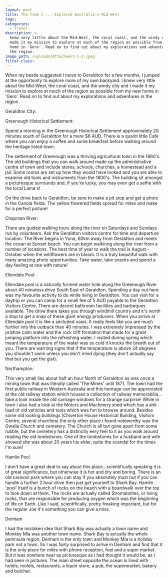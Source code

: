 ```yaml
---
layout: post
title: The Time I ... Explored Australia's Mid-West
tags:
categories:
  - travel
description: >-
  knew very little about the Mid-West, the coral coast, and the windy city and I
  made it my mission to explore at much of the region as possible from my new
  home in 'Gero'. Read on to find out about my explorations and adventures in
  the region.
image_path: /uploads/Attachment-1-2.jpeg
filter-class:
---
```



When my bestie suggested I move to Geraldton for a few months, I jumped at the opportunity to explore more of my own backyard. I knew very little about the Mid-West, the coral coast, and the windy city and I made it my mission to explore at much of the region as possible from my new home in 'Gero'. Read on to find out about my explorations and adventures in the region.

Geraldton City:

Greenough Historical Settlement:

Spend a morning in the Greenough Historical Settlement approximately 20 minutes south of Geraldton for a mere $6 AUD. There is a quaint little Cafe where you can enjoy a coffee and some breakfast before walking around the heritage listed town.

The settlement of Greenough was a thriving agricultural town in the 1860's. The old buildings that you can walk around made up the administrative centre of town and include stores, schools, churches, a homestead and a jail. Some rooms are set up how they would have looked and you are able to examine old tools and instruments from the 1800's. The building sit amongst a picturesque surrounds and, if you're lucky, you may even get a selfie with the local Lama's!

On the drive back to Geraldton, be sure to make a pit stop and get a photo in the Canola fields. The yellow flowered fields spread for miles and make for a perfect picture!

Chapman River:

There are guided walking tours along the river on Saturdays and Sundays run by volunteers. Ask the Geraldton visitors centre for time and departure location. The River begins in Yuna, 60km away from Geraldton and meets the ocean at Sunset beach. You can begin walkinng along the river from a number of locations. The best time of year to walk the trail is August - October when the wildflowers are in bloom. It is a truly beautiful walk with many amazing photo opportunities. Take water, take snacks and spend a day feeling at one with nature!

Ellendale Pool:

Ellendale pool is a naturally formed water hole along the Greenough River about 40 minutess drive South East of Geraldton. Spending a day out here was my favourite activity to do while living in Geraldton. You can visit for a daytrip or you can camp for a small fee of 5 AUD payable to the Geraldton Visitors Centre. There are decent bathroom facilities and barbeques available. The drive there takes you through windmill country and it's worth a stop to get a snap of these giant energy producers. When you arrive at Ellendale pool it is like a secluded oasis. It really feels like you are much further into the outback than 40 minutes. I was extremely impressed by the pristine calm water and the rock cliff formation that made for a great jumping platform into the refreshing water. I visited during spring which meant the temperature of the water was so cold it knocks the breath out of you. There are warning signs that if the temperature is above 24 degrees you shouldn't swim unless you don't mind dying (they don't actually say that but you get the gist).

Northampton:

This very small lies about half an hour North of Geraldton as was once a mining town that was literally called 'The Mines' until 1871. The town had the first public railway in Western Australia and this heritage can be appreciated at the old railway station which houses a collection of railway memorabilia…take a look inside the old carriage windows for a strange surprise! While in town I also had a look at the Motors and Machinery shed which has a shit load of old vehicles and tools which was fun to browse around. Besides some old looking buildings (Chiverton House Historical Building, Visitors Centre, several churches) the only other place i found noteworthy was the Gwalla Church and cemetery. The Church is all but gone apart from some rubble, but the cemetery has a distinctly eery feel to it as you walk around reading the old tombstones. One of the tombstones for a husband and wife showed she was about 20 years his elder, quite the scandal for the times I'm sure!

Hamlin Pool

I don't have a great deal to say about this place…scientifically speaking it is of great significance, but otherwise it is hot and dry and boring. There is an old caravan park where you can stay if you absolutely must but if you can handle a further 2 hour drive then just get yourself to Shark Bay. Hamlin 'pool' itself is a bunch of rocks on the beach with a boardwalk over the top to look down at them. The rocks are actually called Stromatolites, or living rocks, that are responsible for producing oxygen which was the beginning of life on Earth. Like I said, scientifically, pretty freaking important, but for the regular Joe it's something you can give a miss.

Denham

I had the mistaken idea that Shark Bay was actually a town name and Monkey Mia was another town name. Shark Bay is actually the whole peninsula region, Denham is the only town and Monkey Mia is a holiday park not a town. So I was fairly surprised to arrive in Denham and find that it is the only place for miles with phone reception, fuel and a super market. But it was nowhere near as picturesque as I had thought it would be, as I had seen in pictures. The main street opposite the ocean is lined with hotels, motels, restaurants, a liquor store, a pub, the supermarket, bakery and butcher.